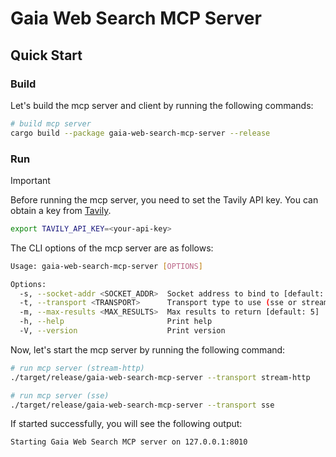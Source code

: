 # Gaia Web Search MCP Server

## Quick Start

### Build

Let's build the mcp server and client by running the following commands:

```bash
# build mcp server
cargo build --package gaia-web-search-mcp-server --release
```

### Run

> [!IMPORTANT]
>
> Before running the mcp server, you need to set the Tavily API key. You can obtain a key from [Tavily](https://app.tavily.com/).
>
> ```bash
> export TAVILY_API_KEY=<your-api-key>
> ```

The CLI options of the mcp server are as follows:

```bash
Usage: gaia-web-search-mcp-server [OPTIONS]

Options:
  -s, --socket-addr <SOCKET_ADDR>  Socket address to bind to [default: 127.0.0.1:8010]
  -t, --transport <TRANSPORT>      Transport type to use (sse or stream-http) [default: stream-http] [possible values: sse, stream-http]
  -m, --max-results <MAX_RESULTS>  Max results to return [default: 5]
  -h, --help                       Print help
  -V, --version                    Print version
```

Now, let's start the mcp server by running the following command:

```bash
# run mcp server (stream-http)
./target/release/gaia-web-search-mcp-server --transport stream-http

# run mcp server (sse)
./target/release/gaia-web-search-mcp-server --transport sse
```

If started successfully, you will see the following output:

```bash
Starting Gaia Web Search MCP server on 127.0.0.1:8010
```
